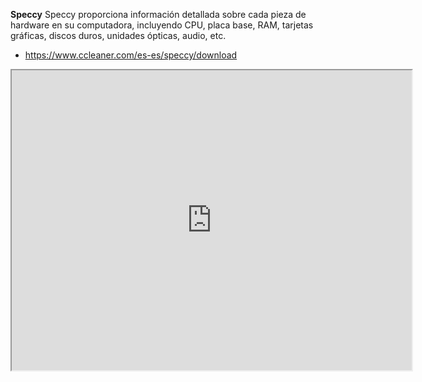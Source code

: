 **Speccy**
Speccy proporciona información detallada sobre cada pieza de hardware en su computadora, incluyendo CPU, placa base, RAM, tarjetas gráficas, discos duros, unidades ópticas, audio, etc.

- https://www.ccleaner.com/es-es/speccy/download
<iframe src="https://drive.google.com/file/d/1Gu-Fty-NGZ1S7KUnnaMPSmv8ZT0IUZDL/view?usp=sharing" width="640" height="480"></iframe>
